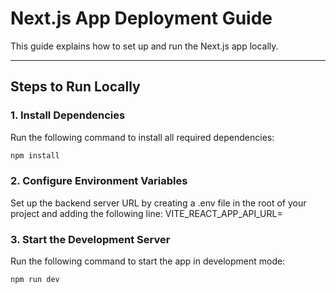 # Next.js App Deployment Guide

This guide explains how to set up and run the Next.js app locally.

---

## Steps to Run Locally

### 1. Install Dependencies
Run the following command to install all required dependencies:

```bash
npm install
```

### 2. Configure Environment Variables
Set up the backend server URL by creating a .env file in the root of your project and adding the following line:
VITE_REACT_APP_API_URL=<your-backend-server-url>

### 3. Start the Development Server
Run the following command to start the app in development mode:

```bash
npm run dev
```
